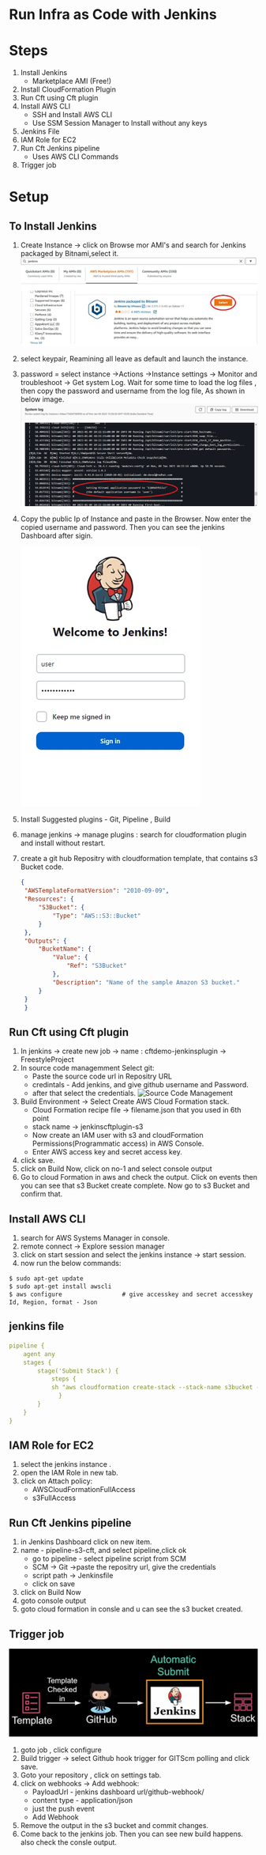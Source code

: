 # Run Infra as Code with Jenkins

# Steps
1. Install Jenkins
   - Marketplace AMI (Free!)
2. Install CloudFormation Plugin
3. Run Cft using Cft plugin
4. Install AWS CLI
   - SSH and Install AWS CLI 
   - Use SSM Session Manager to Install without any keys
5. Jenkins File
6. IAM Role for EC2
7. Run Cft Jenkins pipeline
    - Uses AWS CLI Commands
8. Trigger job

# Setup

## To Install Jenkins
1. Create Instance -> click on Browse mor AMI's and search for Jenkins packaged by Bitnami,select it.
   ![Jenkins Bitnami](./images/jenkinsBitnami.jpg)
2. select keypair, Reamining all leave as default and launch the instance.
   
3. password = select instance ->Actions ->Instance settings -> Monitor and troubleshoot -> Get system Log. Wait for some time to load the log files , then copy the password and username from the log file, As shown in below image.
   ![username and Password](./images/userpass.jpg)
4. Copy the public Ip of Instance and paste in the Browser. Now enter the copied username and password. Then you can see the jenkins Dashboard after sigin.
   
   ![sigin](./images/sigin.jpg)
5. Install Suggested plugins - Git, Pipeline , Build
6. manage jenkins -> manage plugins : search for cloudformation plugin and install without restart.
7. create a git hub Repositry with cloudformation template, that contains s3 Bucket code.
   ```json
   {
    "AWSTemplateFormatVersion": "2010-09-09",
    "Resources": {
        "S3Bucket": {
            "Type": "AWS::S3::Bucket"
        }
    },
    "Outputs": {
        "BucketName": {
            "Value": {
                "Ref": "S3Bucket"
            },
            "Description": "Name of the sample Amazon S3 bucket."
        }
    }
    }
    ```

## Run Cft using Cft plugin
1. In jenkins -> create new job -> name : cftdemo-jenkinsplugin -> FreestyleProject
2. In source code managemment Select git:
    * Paste the source code url in Repositry URL
    * credintals - Add jenkins, and give github username and Password.
    * after that select the credentials.
    ![Source Code Management](./images/sourcecodemanagement.jpg)
3.  Build Environment -> Select Create AWS Cloud Formation stack.
    * Cloud Formation recipe file -> filename.json that you used in 6th point
    * stack name -> jenkinscftplugin-s3
    * Now create an IAM user with s3 and cloudFormation Permissions(Programmatic access) in AWS Console.
    * Enter AWS access key and secret access key.
4. click save.
5.  click on Build Now, click on no-1 and select console output
6.  Go to cloud Formation in aws and check the output. Click on events then you can see that s3 Bucket create complete. Now go to s3 Bucket and confirm that.

## Install AWS CLI
1. search for AWS Systems Manager in console.
2. remote connect -> Explore session manager
3. click on start session and select the jenkins instance -> start session.
4. now run the below commands:
```console
$ sudo apt-get update
$ sudo apt-get install awscli
$ aws configure                 # give accesskey and secret accesskey Id, Region, format - Json
```
## jenkins file
```yaml
pipeline {
    agent any
    stages {
        stage('Submit Stack') {
            steps {
            sh "aws cloudformation create-stack --stack-name s3bucket --template-body file://simplests3cft.json --region 'us-east-1'"
              }
        }
    }
}
```

## IAM Role for EC2
1. select the jenkins instance .
2. open the IAM Role in new tab.
3. click on Attach policy:
   - AWSCloudFormationFullAccess
   - s3FullAccess

## Run Cft Jenkins pipeline
1. in Jenkins Dashboard click on new item.
2. name - pipeline-s3-cft, and select pipeline,click ok
   - go to pipeline - select pipeline script from SCM
   - SCM -> Git ->paste the repositry url, give the credentials
   - script path -> Jenkinsfile
   - click on save
3. click on Build Now
4. goto console output
5. goto cloud formation in consle and u can see the s3 bucket created. 

## Trigger job
![Triggerd Stack](./images/triggeredstack.jpg)
1. goto job , click configure
2. Build trigger -> select Github hook trigger for GITScm polling and click save.
3. Goto your repository , click on settings tab.
4. click on webhooks -> Add webhook:
   - PayloadUrl - jenkins dashboard url/github-webhook/
   - content type - application/json
   - just the push event
   - Add Webhook
5. Remove the output in the s3 bucket and commit changes.
6. Come back to the jenkins job. Then you can see new build happens. also check the consle output.